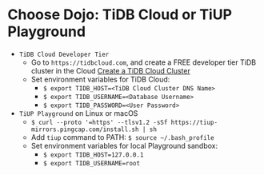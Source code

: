 # Choose Dojo: TiDB Cloud or TiUP Playground
+ `TiDB Cloud Developer Tier`
  + Go to `https://tidbcloud.com`, and create a FREE developer tier TiDB cluster in the Cloud
[Create a TiDB Cloud Cluster](https://docs.pingcap.com/tidbcloud/tidb-cloud-quickstart)
  + Set environment variables for TiDB Cloud:
    + `$ export TIDB_HOST=<TiDB Cloud Cluster DNS Name>`
    + `$ export TIDB_USERNAME=<Database Username>`
    + `$ export TIDB_PASSWORD=<User Password>`
+ `TiUP Playground` on Linux or macOS
  + `$ curl --proto '=https' --tlsv1.2 -sSf https://tiup-mirrors.pingcap.com/install.sh | sh`
  + Add `tiup` command to PATH: `$ source ~/.bash_profile`
  + Set environment variables for local Playground sandbox:
    + `$ export TIDB_HOST=127.0.0.1`
    + `$ export TIDB_USERNAME=root`